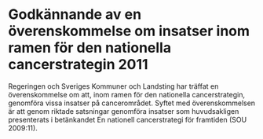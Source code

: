 # Godkännande av en överenskommelse om insatser inom ramen för den nationella cancerstrategin 2011

Regeringen och Sveriges Kommuner och Landsting har träffat en överenskommelse om att, inom ramen för den nationella cancerstrategin, genomföra vissa insatser på cancerområdet. Syftet med överenskommelsen är att genom riktade satsningar genomföra insatser som huvudsakligen presenterats i betänkandet En nationell cancerstrategi för framtiden (SOU 2009:11).
